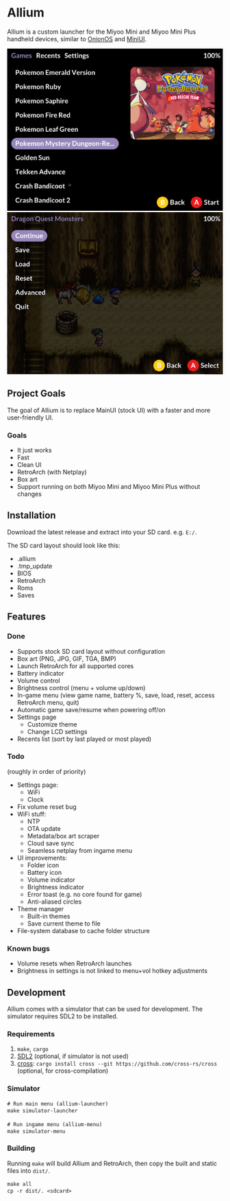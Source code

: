 # Allium

Allium is a custom launcher for the Miyoo Mini and Miyoo Mini Plus handheld devices, similar to [OnionOS](https://github.com/OnionUI/Onion) and [MiniUI](https://github.com/shauninman/MiniUI).

![Allium's main menu](assets/screenshots/main-menu.png)
![Allium's ingame menu](assets/screenshots/ingame-menu.png)

## Project Goals

The goal of Allium is to replace MainUI (stock UI) with a faster and more user-friendly UI.

### Goals
- It just works
- Fast
- Clean UI
- RetroArch (with Netplay)
- Box art
- Support running on both Miyoo Mini and Miyoo Mini Plus without changes

## Installation

Download the latest release and extract into your SD card. e.g. `E:/`.

The SD card layout should look like this:
- .allium
- .tmp_update
- BIOS
- RetroArch
- Roms
- Saves

## Features

### Done
- Supports stock SD card layout without configuration
- Box art (PNG, JPG, GIF, TGA, BMP)
- Launch RetroArch for all supported cores
- Battery indicator
- Volume control
- Brightness control (menu + volume up/down)
- In-game menu (view game name, battery %, save, load, reset, access RetroArch menu, quit)
- Automatic game save/resume when powering off/on
- Settings page
    - Customize theme
    - Change LCD settings
- Recents list (sort by last played or most played)

### Todo
(roughly in order of priority)
- Settings page:
    - WiFi
    - Clock
- Fix volume reset bug
- WiFi stuff:
    - NTP
    - OTA update
    - Metadata/box art scraper
    - Cloud save sync
    - Seamless netplay from ingame menu
- UI improvements:
    - Folder icon
    - Battery icon
    - Volume indicator
    - Brightness indicator
    - Error toast (e.g. no core found for game)
    - Anti-aliased circles
- Theme manager
    - Built-in themes
    - Save current theme to file
- File-system database to cache folder structure

### Known bugs
- Volume resets when RetroArch launches
- Brightness in settings is not linked to menu+vol hotkey adjustments

## Development

Allium comes with a simulator that can be used for development. The simulator requires SDL2 to be installed.

### Requirements
1. `make`, `cargo`
2. [SDL2](https://github.com/Rust-SDL2/rust-sdl2#sdl20-development-libraries) (optional, if simulator is not used)
3. [cross](https://github.com/cross-rs/cross): `cargo install cross --git https://github.com/cross-rs/cross` (optional, for cross-compilation)

### Simulator
```
# Run main menu (allium-launcher)
make simulator-launcher

# Run ingame menu (allium-menu)
make simulator-menu
```

### Building

Running `make` will build Allium and RetroArch, then copy the built and static files into `dist/`.
```
make all
cp -r dist/. <sdcard>
```

